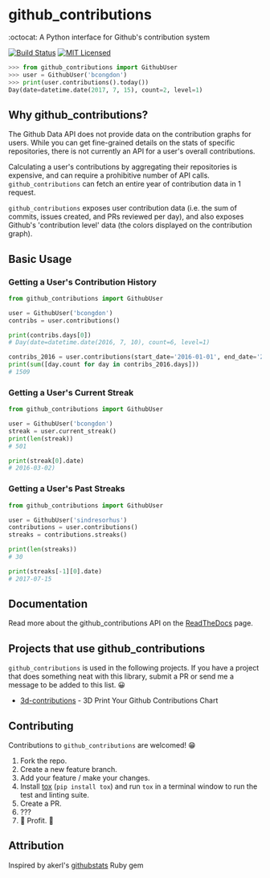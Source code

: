 # github_contributions
:octocat: A Python interface for Github's contribution system

[![Build Status](https://travis-ci.org/bcongdon/github-contributions.svg?branch=master)](https://travis-ci.org/bcongdon/github-contributions)
[![MIT Licensed](https://img.shields.io/badge/license-MIT-green.svg)](https://tldrlegal.com/license/mit-license)

```python
>>> from github_contributions import GithubUser
>>> user = GithubUser('bcongdon')
>>> print(user.contributions().today())
Day(date=datetime.date(2017, 7, 15), count=2, level=1)
```

## Why github_contributions?

The Github Data API does not provide data on the contribution graphs for users. While you can get fine-grained details on the stats of specific repositories, there is not currently an API for a user's overall contributions.

Calculating a user's contributions by aggregating their repositories is expensive, and can require a prohibitive number of API calls. `github_contributions` can fetch an entire year of contribution data in 1 request.

`github_contributions` exposes user contribution data (i.e. the sum of commits, issues created, and PRs reviewed per day), and also exposes Github's 'contribution level' data (the colors displayed on the contribution graph).

## Basic Usage

### Getting a User's Contribution History

``` python
from github_contributions import GithubUser

user = GithubUser('bcongdon')
contribs = user.contributions()

print(contribs.days[0])
# Day(date=datetime.date(2016, 7, 10), count=6, level=1)

contribs_2016 = user.contributions(start_date='2016-01-01', end_date='2016-12-31')
print(sum([day.count for day in contribs_2016.days]))
# 1509
```

### Getting a User's Current Streak
``` python
from github_contributions import GithubUser

user = GithubUser('bcongdon')
streak = user.current_streak()
print(len(streak))
# 501

print(streak[0].date)
# 2016-03-02)
```

### Getting a User's Past Streaks
``` python
from github_contributions import GithubUser

user = GithubUser('sindresorhus')
contributions = user.contributions()
streaks = contributions.streaks()

print(len(streaks))
# 30

print(streaks[-1][0].date)
# 2017-07-15
```

## Documentation

Read more about the github_contributions API on the [ReadTheDocs]() page.

## Projects that use github_contributions

`github_contributions` is used in the following projects. If you have a project that does something neat with this library, submit a PR or send me a message to be added to this list. 😀

* [3d-contributions](https://github.com/bcongdon/3d-contributions) - 3D Print Your Github Contributions Chart

## Contributing

Contributions to `github_contributions` are welcomed! 😁

1. Fork the repo.
2. Create a new feature branch.
3. Add your feature / make your changes.
4. Install [tox](https://tox.readthedocs.io/) (`pip install tox`) and run `tox` in a terminal window to run the test and linting suite.
5. Create a PR.
6. ???
7. 🎉 Profit. 🎉

## Attribution

Inspired by akerl's [githubstats](https://github.com/akerl/githubstats) Ruby gem
